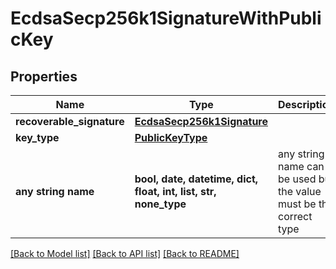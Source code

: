 # EcdsaSecp256k1SignatureWithPublicKey


## Properties
Name | Type | Description | Notes
------------ | ------------- | ------------- | -------------
**recoverable_signature** | [**EcdsaSecp256k1Signature**](EcdsaSecp256k1Signature.md) |  | 
**key_type** | [**PublicKeyType**](PublicKeyType.md) |  | 
**any string name** | **bool, date, datetime, dict, float, int, list, str, none_type** | any string name can be used but the value must be the correct type | [optional]

[[Back to Model list]](../README.md#documentation-for-models) [[Back to API list]](../README.md#documentation-for-api-endpoints) [[Back to README]](../README.md)



